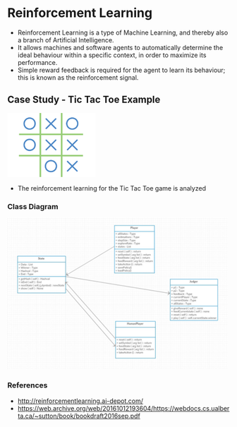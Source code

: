 
# Reinforcement Learning

* Reinforcement Learning is a type of Machine Learning, and thereby also a branch of Artificial Intelligence. 
* It allows machines and software agents to automatically determine the ideal behaviour within a specific context, in order to maximize its performance. 
* Simple reward feedback is required for the agent to learn its behaviour; this is known as the reinforcement signal.

## Case Study - Tic Tac Toe Example

<img src="tictac.png" width=200>

* The reinforcement learning for the Tic Tac Toe game is analyzed

### Class Diagram


<img src="classdiag.jpg" width=500>

### References


* http://reinforcementlearning.ai-depot.com/
* https://web.archive.org/web/20161012193604/https://webdocs.cs.ualberta.ca/~sutton/book/bookdraft2016sep.pdf


```python

```
